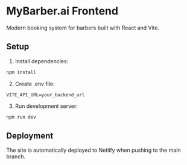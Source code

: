 # MyBarber.ai Frontend

Modern booking system for barbers built with React and Vite.

## Setup

1. Install dependencies:
```bash
npm install
```

2. Create .env file:
```env
VITE_API_URL=your_backend_url
```

3. Run development server:
```bash
npm run dev
```

## Deployment

The site is automatically deployed to Netlify when pushing to the main branch.
